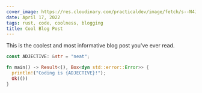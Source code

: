 ```yaml
---
cover_image: https://res.cloudinary.com/practicaldev/image/fetch/s--N4JEMcnO--/c_imagga_scale,f_auto,fl_progressive,h_420,q_auto,w_1000/https://thepracticaldev.s3.amazonaws.com/i/ljmiophg9dpous9i2rjc.jpg
date: April 17, 2022
tags: rust, code, coolness, blogging
title: Cool Blog Post
---
```


This is the coolest and most informative blog post you've ever read.

```rust
const ADJECTIVE: &str = "neat";

fn main() -> Result<(), Box<dyn std::error::Error>> {
  println!("Coding is {ADJECTIVE}!");
  Ok(())
}
```
